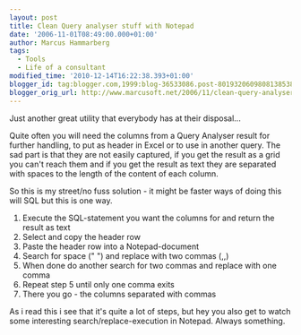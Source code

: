 ```yaml
---
layout: post
title: Clean Query analyser stuff with Notepad
date: '2006-11-01T08:49:00.000+01:00'
author: Marcus Hammarberg
tags:
  - Tools
  - Life of a consultant
modified_time: '2010-12-14T16:22:38.393+01:00'
blogger_id: tag:blogger.com,1999:blog-36533086.post-8019320609808138538
blogger_orig_url: http://www.marcusoft.net/2006/11/clean-query-analyser-stuff-with-notepad.html
---
```


Just another great utility that everybody has at their disposal...

Quite often you will need the columns from a Query Analyser result for
further handling, to put as header in Excel or to use in another query.
The sad part is that they are not easily captured, if you get the result
as a grid you can't reach them and if you get the result as text they
are separated with spaces to the length of the content of each column.

So this is my street/no fuss solution - it might be faster ways of doing
this will SQL but this is one way.

1.  Execute the SQL-statement you want the columns for and return the
    result as text
2.  Select and copy the header row
3.  Paste the header row into a Notepad-document
4.  Search for space (" ") and replace with two commas (,,)
5.  When done do another search for two commas and replace with one
    comma
6.  Repeat step 5 until only one comma exits
7.  There you go - the columns separated with commas

As i read this i see that it's quite a lot of steps, but hey you also
get to watch some interesting search/replace-execution in Notepad.
Always something.
